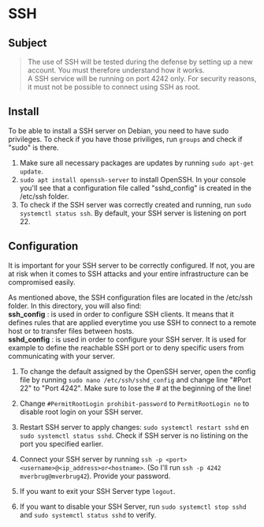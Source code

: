# SSH

## Subject
> The use of SSH will be tested during the defense by setting up a new account. You must therefore understand how it works.  
> A SSH service will be running on port 4242 only. For security reasons, it must not be possible to connect using SSH as root.

## Install
To be able to install a SSH server on Debian, you need to have sudo privileges. To check if you have those priviliges, run `groups` and check if "sudo" is there.  
1. Make sure all necessary packages are updates by running `sudo apt-get update`.  
2. `sudo apt install openssh-server` to install OpenSSH. In your console you'll see that a configuration file called "sshd_config" is created in the /etc/ssh folder.  
3. To check if the SSH server was correctly created and running, run `sudo systemctl status ssh`. By default, your SSH server is listening on port 22.


## Configuration
It is important for your SSH server to be correctly configured. If not, you are at risk when it comes to SSH attacks and your entire infrastructure can be compromised easily.  

As mentioned above, the SSH configuration files are located in the /etc/ssh folder. In this directory, you will also find:  
**ssh_config** : is used in order to configure SSH clients. It means that it defines rules that are applied everytime you use SSH to connect to a remote host or to transfer files between hosts.  
**sshd_config** : is used in order to configure your SSH server. It is used for example to define the reachable SSH port or to deny specific users from communicating with your server.  

1. To change the default assigned by the OpenSSH server, open the config file by running `sudo nano /etc/ssh/sshd_config` and change line "#Port 22" to "Port 4242". Make sure to lose the # at the beginning of the line!  
2. Change `#PermitRootLogin prohibit-password` to `PermitRootLogin no` to disable root login on your SSH server.  
3. Restart SSH server to apply changes: `sudo systemctl restart sshd` en `sudo systemctl status sshd`. Check if SSH server is no listining on the port you specified earlier.  
4. Connect your SSH server by running `ssh -p <port> <username>@<ip_address>or<hostname>`. (So I'll run `ssh -p 4242 mverbrug@mverbrug42`). Provide your password.  

5. If you want to exit your SSH Server type `logout`.  
6. If you want to disable your SSH Server, run `sudo systemctl stop sshd` and `sudo systemctl status sshd` to verify.  
